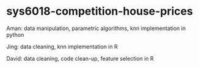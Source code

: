 # sys6018-competition-house-prices

Aman: data manipulation, parametric algorithms, knn implementation in python

Jing: data cleaning, knn implementation in R

David: data cleaning, code clean-up, feature selection in R
